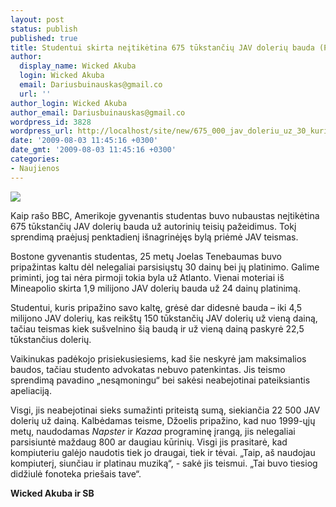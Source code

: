 ```yaml
---
layout: post
status: publish
published: true
title: Studentui skirta neįtikėtina 675 tūkstančių JAV dolerių bauda (Papildyta)
author:
  display_name: Wicked Akuba
  login: Wicked Akuba
  email: Dariusbuinauskas@gmail.co
  url: ''
author_login: Wicked Akuba
author_email: Dariusbuinauskas@gmail.co
wordpress_id: 3828
wordpress_url: http://localhost/site/new/675_000_jav_doleriu_uz_30_kuriniu__jav_tai_tampa_realybe/
date: '2009-08-03 11:45:16 +0300'
date_gmt: '2009-08-03 11:45:16 +0300'
categories:
- Naujienos
---
```

<div class="imgright"><img src="http://akuba.technews.lt/joel_tennenbaum.jpg"  /></div>
<p>Kaip rašo BBC, Amerikoje gyvenantis studentas buvo nubaustas neįtikėtina 675 tūkstančių JAV dolerių bauda už autorinių teisių pažeidimus. Tokį sprendimą praėjusį penktadienį išnagrinėjęs bylą priėmė JAV teismas.</p>
<p>Bostone gyvenantis studentas, 25 metų Joelas Tenebaumas buvo pripažintas kaltu dėl nelegaliai parsisiųstų 30 dainų bei jų platinimo. Galime priminti, jog tai nėra pirmoji tokia byla už Atlanto. Vienai moteriai iš Mineapolio skirta 1,9 milijono JAV dolerių bauda už 24 dainų platinimą.</p>
<p>Studentui, kuris pripažino savo kaltę, grėsė dar didesnė bauda – iki 4,5 milijono JAV dolerių, kas reikštų 150 tūkstančių JAV dolerių už vieną dainą, tačiau teismas kiek sušvelnino šią baudą ir už vieną dainą paskyrė 22,5 tūkstančius dolerių.</p>
<p>Vaikinukas padėkojo prisiekusiesiems, kad šie neskyrė jam maksimalios baudos, tačiau studento advokatas nebuvo patenkintas. Jis teismo sprendimą pavadino „nesąmoningu“ bei sakėsi neabejotinai pateiksiantis apeliaciją.</p>
<p>Visgi, jis neabejotinai sieks sumažinti priteistą sumą, siekiančia 22 500 JAV dolerių už dainą. Kalbėdamas teisme, Džoelis pripažino, kad nuo 1999-ųjų metų, naudodamas <i>Napster </i>ir <i>Kazaa </i>programinę įrangą, jis nelegaliai parsisiuntė maždaug 800 ar daugiau kūrinių. Visgi jis prasitarė, kad kompiuteriu galėjo naudotis tiek jo draugai, tiek ir tėvai. „Taip, aš naudojau kompiuterį, siunčiau ir platinau muziką“, - sakė jis teismui. „Tai buvo tiesiog didžiulė fonoteka priešais tave“.  </p>
<p><b>Wicked Akuba ir SB</b><br /></p>
